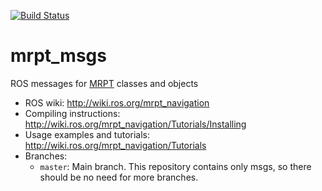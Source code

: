 [![Build Status](https://travis-ci.org/mrpt-ros-pkg/mrpt_msgs.svg?branch=master)](https://travis-ci.org/mrpt-ros-pkg/mrpt_msgs)

mrpt_msgs
===============

ROS messages for [MRPT](http://www.mrpt.org/) classes and objects

* ROS wiki: http://wiki.ros.org/mrpt_navigation
* Compiling instructions: http://wiki.ros.org/mrpt_navigation/Tutorials/Installing
* Usage examples and tutorials: http://wiki.ros.org/mrpt_navigation/Tutorials
* Branches:
  * `master`: Main branch. This repository contains only msgs, so there should be no need for more branches.

